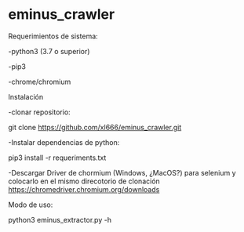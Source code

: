 # eminus_crawler

Requerimientos de sistema:

-python3 (3.7 o superior)

-pip3

-chrome/chromium

Instalación

-clonar repositorio: 

  git clone https://github.com/xl666/eminus_crawler.git
  

-Instalar dependencias de python:

   pip3 install -r requeriments.txt

-Descargar Driver de chormium (Windows, ¿MacOS?) para selenium y colocarlo en el mismo direcotorio de clonación 
https://chromedriver.chromium.org/downloads

   
Modo de uso:

python3 eminus_extractor.py -h 
